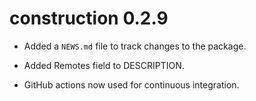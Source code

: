 # construction 0.2.9

* Added a `NEWS.md` file to track changes to the package.

* Added Remotes field to DESCRIPTION.

* GitHub actions now used for continuous integration.

